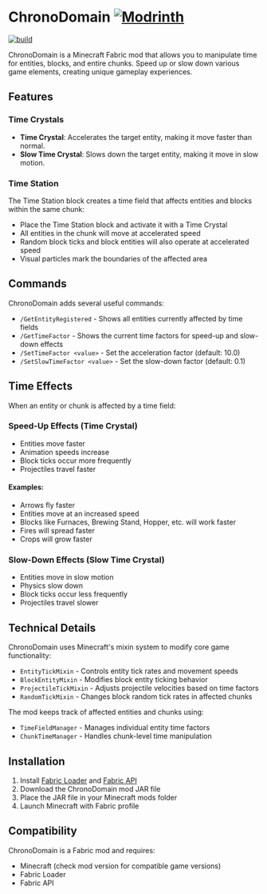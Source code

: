 # ChronoDomain [![Modrinth](https://th.bing.com/th/id/ODLS.2d1c1cf2-8f04-46fe-bbcc-ed3f423ca704?w=32&h=32&qlt=90&pcl=fffffa&o=6&pid=1.2)](https://modrinth.com/mod/chrono-domain)

[![build](https://github.com/FabioCanavarro/Chrono-Domain/actions/workflows/build.yml/badge.svg)](https://github.com/FabioCanavarro/Chrono-Domain/actions/workflows/build.yml)


ChronoDomain is a Minecraft Fabric mod that allows you to manipulate time for entities, blocks, and entire chunks. Speed up or slow down various game elements, creating unique gameplay experiences.

## Features

### Time Crystals
- **Time Crystal**: Accelerates the target entity, making it move faster than normal.
- **Slow Time Crystal**: Slows down the target entity, making it move in slow motion.

### Time Station
The Time Station block creates a time field that affects entities and blocks within the same chunk:
- Place the Time Station block and activate it with a Time Crystal
- All entities in the chunk will move at accelerated speed
- Random block ticks and block entities will also operate at accelerated speed
- Visual particles mark the boundaries of the affected area

## Commands
ChronoDomain adds several useful commands:

- `/GetEntityRegistered` - Shows all entities currently affected by time fields
- `/GetTimeFactor` - Shows the current time factors for speed-up and slow-down effects
- `/SetTimeFactor <value>` - Set the acceleration factor (default: 10.0)
- `/SetSlowTimeFactor <value>` - Set the slow-down factor (default: 0.1)

## Time Effects
When an entity or chunk is affected by a time field:

### Speed-Up Effects (Time Crystal)
- Entities move faster
- Animation speeds increase
- Block ticks occur more frequently
- Projectiles travel faster

#### Examples:
- Arrows fly faster
- Entities move at an increased speed
- Blocks like Furnaces, Brewing Stand, Hopper, etc. will work faster
- Fires will spread faster
- Crops will grow faster

### Slow-Down Effects (Slow Time Crystal)
- Entities move in slow motion
- Physics slow down
- Block ticks occur less frequently
- Projectiles travel slower

## Technical Details
ChronoDomain uses Minecraft's mixin system to modify core game functionality:

- `EntityTickMixin` - Controls entity tick rates and movement speeds
- `BlockEntityMixin` - Modifies block entity ticking behavior
- `ProjectileTickMixin` - Adjusts projectile velocities based on time factors
- `RandomTickMixin` - Changes block random tick rates in affected chunks

The mod keeps track of affected entities and chunks using:
- `TimeFieldManager` - Manages individual entity time factors
- `ChunkTimeManager` - Handles chunk-level time manipulation

## Installation
1. Install [Fabric Loader](https://fabricmc.net/use/) and [Fabric API](https://www.curseforge.com/minecraft/mc-mods/fabric-api)
2. Download the ChronoDomain mod JAR file
3. Place the JAR file in your Minecraft mods folder
4. Launch Minecraft with Fabric profile

## Compatibility
ChronoDomain is a Fabric mod and requires:
- Minecraft (check mod version for compatible game versions)
- Fabric Loader
- Fabric API
